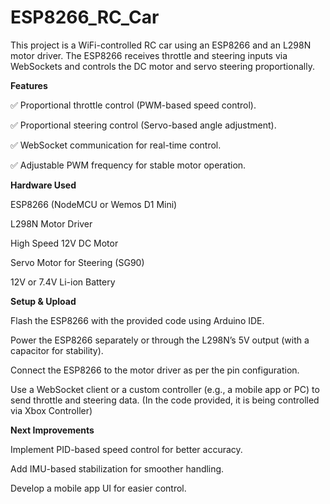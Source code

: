 # ESP8266_RC_Car
This project is a WiFi-controlled RC car using an ESP8266 and an L298N motor driver. The ESP8266 receives throttle and steering inputs via WebSockets and controls the DC motor and servo steering proportionally.

**Features**

✅ Proportional throttle control (PWM-based speed control).

✅ Proportional steering control (Servo-based angle adjustment).

✅ WebSocket communication for real-time control.

✅ Adjustable PWM frequency for stable motor operation.


**Hardware Used**

ESP8266 (NodeMCU or Wemos D1 Mini)

L298N Motor Driver

High Speed 12V DC Motor

Servo Motor for Steering (SG90)

12V or 7.4V Li-ion Battery


**Setup & Upload**

Flash the ESP8266 with the provided code using Arduino IDE.

Power the ESP8266 separately or through the L298N’s 5V output (with a capacitor for stability).

Connect the ESP8266 to the motor driver as per the pin configuration.

Use a WebSocket client or a custom controller (e.g., a mobile app or PC) to send throttle and steering data. (In the code provided, it is being controlled via Xbox Controller)


**Next Improvements**

Implement PID-based speed control for better accuracy.

Add IMU-based stabilization for smoother handling.

Develop a mobile app UI for easier control.


